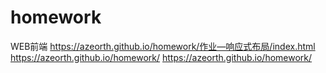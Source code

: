 # homework
WEB前端
https://azeorth.github.io/homework/作业—响应式布局/index.html
https://azeorth.github.io/homework/
https://azeorth.github.io/homework/
